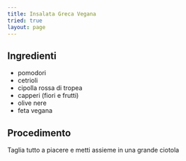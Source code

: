 ```yaml
---
title: Insalata Greca Vegana
tried: true
layout: page
---
```


## Ingredienti
- pomodori
- cetrioli
- cipolla rossa di tropea
- capperi (fiori e frutti)
- olive nere
- feta vegana

## Procedimento
Taglia tutto a piacere e metti assieme in una grande ciotola